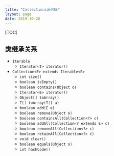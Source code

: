 ```yaml
---
title: "Collections源代码"
layout: page
date: 2019-10-28
---
```

[TOC]


## 类继承关系
- `Iterable`
    - `Iterator<T> iterator()`
- `Collection<E> extends Iterable<E>`
    - `int size()`
    - `boolean isEmpty()`
    - `boolean contains(Object o)`
    - `Iterator<E> iterator()`
    - `Object[] toArray()`
    - `T[] toArray(T[] a)`
    - `boolean add(E e)`
    - `boolean remove(Object o)`
    - `boolean containsAll(Collection<?> c)`
    - `boolean addAll(Collection<? extends E> c)`
    - `boolean removeAll(Collection<?> c)`
    - `boolean retainAll(Collection<?> c)`
    - `void clear()`
    - `boolean equals(Object o)`
    - `int hashCode()`